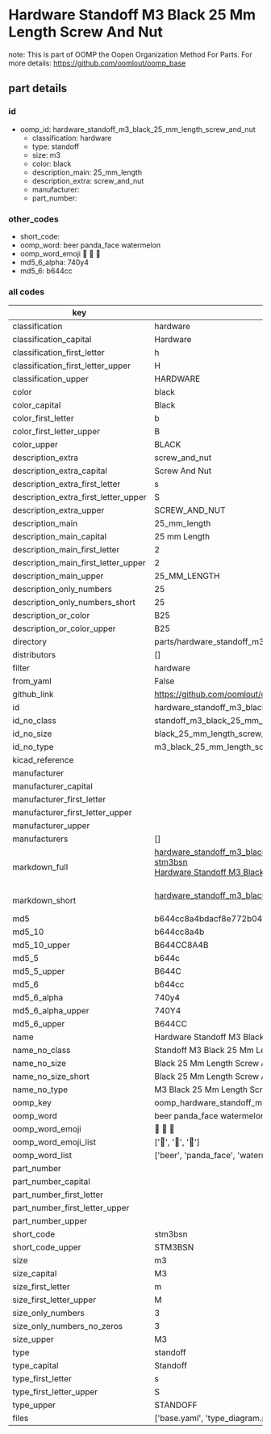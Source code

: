 # Hardware Standoff M3 Black 25 Mm Length Screw And Nut  

note: This is part of OOMP the Oopen Organization Method For Parts. For more details: https://github.com/oomlout/oomp_base

##  part details





### id
* oomp_id: hardware_standoff_m3_black_25_mm_length_screw_and_nut
  * classification: hardware
  * type: standoff
  * size: m3
  * color: black
  * description_main: 25_mm_length
  * description_extra: screw_and_nut
  * manufacturer: 
  * part_number: 

### other_codes
* short_code: 
* oomp_word: beer panda_face watermelon
* oomp_word_emoji :beer: :panda_face: :watermelon:
* md5_6_alpha: 740y4
* md5_6: b644cc

### all codes 
| key | value |  
| --- | --- |  
| classification | hardware |  
| classification_capital | Hardware |  
| classification_first_letter | h |  
| classification_first_letter_upper | H |  
| classification_upper | HARDWARE |  
| color | black |  
| color_capital | Black |  
| color_first_letter | b |  
| color_first_letter_upper | B |  
| color_upper | BLACK |  
| description_extra | screw_and_nut |  
| description_extra_capital | Screw And Nut |  
| description_extra_first_letter | s |  
| description_extra_first_letter_upper | S |  
| description_extra_upper | SCREW_AND_NUT |  
| description_main | 25_mm_length |  
| description_main_capital | 25 mm Length |  
| description_main_first_letter | 2 |  
| description_main_first_letter_upper | 2 |  
| description_main_upper | 25_MM_LENGTH |  
| description_only_numbers | 25 |  
| description_only_numbers_short | 25 |  
| description_or_color | B25 |  
| description_or_color_upper | B25 |  
| directory | parts/hardware_standoff_m3_black_25_mm_length_screw_and_nut |  
| distributors | [] |  
| filter | hardware |  
| from_yaml | False |  
| github_link | https://github.com/oomlout/oomlout_oomp_part_src/tree/main/parts/hardware_standoff_m3_black_25_mm_length_screw_and_nut/working |  
| id | hardware_standoff_m3_black_25_mm_length_screw_and_nut |  
| id_no_class | standoff_m3_black_25_mm_length_screw_and_nut |  
| id_no_size | black_25_mm_length_screw_and_nut |  
| id_no_type | m3_black_25_mm_length_screw_and_nut |  
| kicad_reference |  |  
| manufacturer |  |  
| manufacturer_capital |  |  
| manufacturer_first_letter |  |  
| manufacturer_first_letter_upper |  |  
| manufacturer_upper |  |  
| manufacturers | [] |  
| markdown_full | [hardware_standoff_m3_black_25_mm_length_screw_and_nut](https://github.com/oomlout/oomlout_oomp_part_src/tree/main/parts/hardware_standoff_m3_black_25_mm_length_screw_and_nut/working)<br>[stm3bsn](https://github.com/oomlout/oomlout_oomp_part_src/tree/main/parts/hardware_standoff_m3_black_25_mm_length_screw_and_nut/working)<br>[Hardware Standoff M3 Black 25 Mm Length Screw And Nut](https://github.com/oomlout/oomlout_oomp_part_src/tree/main/parts/hardware_standoff_m3_black_25_mm_length_screw_and_nut/working)<br><br> |  
| markdown_short | [hardware_standoff_m3_black_25_mm_length_screw_and_nut](https://github.com/oomlout/oomlout_oomp_part_src/tree/main/parts/hardware_standoff_m3_black_25_mm_length_screw_and_nut/working)<br><br> |  
| md5 | b644cc8a4bdacf8e772b04b7ea07515c |  
| md5_10 | b644cc8a4b |  
| md5_10_upper | B644CC8A4B |  
| md5_5 | b644c |  
| md5_5_upper | B644C |  
| md5_6 | b644cc |  
| md5_6_alpha | 740y4 |  
| md5_6_alpha_upper | 740Y4 |  
| md5_6_upper | B644CC |  
| name | Hardware Standoff M3 Black 25 Mm Length Screw And Nut |  
| name_no_class | Standoff M3 Black 25 Mm Length Screw And Nut |  
| name_no_size | Black 25 Mm Length Screw And Nut |  
| name_no_size_short | Black 25 Mm Length Screw And Nut |  
| name_no_type | M3 Black 25 Mm Length Screw And Nut |  
| oomp_key | oomp_hardware_standoff_m3_black_25_mm_length_screw_and_nut |  
| oomp_word | beer panda_face watermelon |  
| oomp_word_emoji | :beer: :panda_face: :watermelon: |  
| oomp_word_emoji_list | [':beer:', ':panda_face:', ':watermelon:'] |  
| oomp_word_list | ['beer', 'panda_face', 'watermelon'] |  
| part_number |  |  
| part_number_capital |  |  
| part_number_first_letter |  |  
| part_number_first_letter_upper |  |  
| part_number_upper |  |  
| short_code | stm3bsn |  
| short_code_upper | STM3BSN |  
| size | m3 |  
| size_capital | M3 |  
| size_first_letter | m |  
| size_first_letter_upper | M |  
| size_only_numbers | 3 |  
| size_only_numbers_no_zeros | 3 |  
| size_upper | M3 |  
| type | standoff |  
| type_capital | Standoff |  
| type_first_letter | s |  
| type_first_letter_upper | S |  
| type_upper | STANDOFF |  
| files | ['base.yaml', 'type_diagram.png', 'working.json', 'working.yaml'] |  
